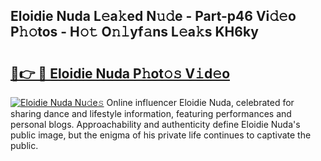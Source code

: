 ## Eloidie Nuda L𝚎a𝚔ed N𝚞𝚍e - Part-p46 Vi𝚍𝚎o P𝚑𝚘tos - H𝚘𝚝 O𝚗𝚕yf𝚊ns L𝚎a𝚔s KH6ky

# <h2><a href="http://kf34h5p.oniu.top/?m=Eloidie+Nuda">🔗👉 🔴 Eloidie Nuda P𝚑ot𝚘𝚜 V𝚒d𝚎o</a></h2>

[![Eloidie Nuda Nu𝚍e𝚜](https://i.imgur.com/0qMVB7G.gif)](http://kf34h5p.oniu.top/?m=Eloidie+Nuda)
Online influencer Eloidie Nuda, celebrated for sharing dance and lifestyle information, featuring performances and personal blogs. Approachability and authenticity define Eloidie Nuda's public image, but the enigma of his private life continues to captivate the public.  
